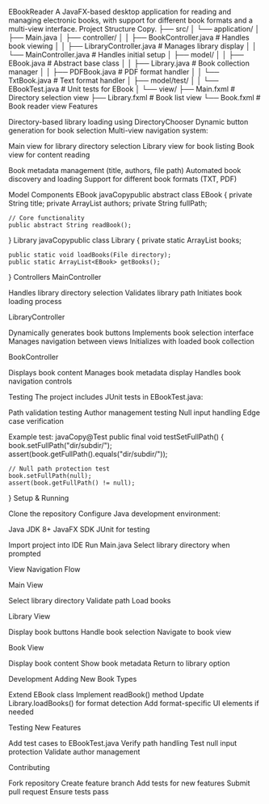 EBookReader
A JavaFX-based desktop application for reading and managing electronic books, with support for different book formats and a multi-view interface.
Project Structure
Copy.
├── src/
│   └── application/
│       ├── Main.java
│       ├── controller/
│       │   ├── BookController.java     # Handles book viewing
│       │   ├── LibraryController.java  # Manages library display
│       │   └── MainController.java     # Handles initial setup
│       ├── model/
│       │   ├── EBook.java             # Abstract base class
│       │   ├── Library.java           # Book collection manager
│       │   ├── PDFBook.java           # PDF format handler
│       │   └── TxtBook.java           # Text format handler
│       ├── model/test/
│       │   └── EBookTest.java         # Unit tests for EBook
│       └── view/
           ├── Main.fxml               # Directory selection view
           ├── Library.fxml            # Book list view
           └── Book.fxml               # Book reader view
Features

Directory-based library loading using DirectoryChooser
Dynamic button generation for book selection
Multi-view navigation system:

Main view for library directory selection
Library view for book listing
Book view for content reading


Book metadata management (title, authors, file path)
Automated book discovery and loading
Support for different book formats (TXT, PDF)

Model Components
EBook
javaCopypublic abstract class EBook {
    private String title;
    private ArrayList<String> authors;
    private String fullPath;
    
    // Core functionality
    public abstract String readBook();
}
Library
javaCopypublic class Library {
    private static ArrayList<EBook> books;
    
    public static void loadBooks(File directory);
    public static ArrayList<EBook> getBooks();
}
Controllers
MainController

Handles library directory selection
Validates library path
Initiates book loading process

LibraryController

Dynamically generates book buttons
Implements book selection interface
Manages navigation between views
Initializes with loaded book collection

BookController

Displays book content
Manages book metadata display
Handles book navigation controls

Testing
The project includes JUnit tests in EBookTest.java:

Path validation testing
Author management testing
Null input handling
Edge case verification

Example test:
javaCopy@Test
public final void testSetFullPath() {
    book.setFullPath("dir/subdir/");
    assert(book.getFullPath().equals("dir/subdir/"));
    
    // Null path protection test
    book.setFullPath(null);
    assert(book.getFullPath() != null);
}
Setup & Running

Clone the repository
Configure Java development environment:

Java JDK 8+
JavaFX SDK
JUnit for testing


Import project into IDE
Run Main.java
Select library directory when prompted

View Navigation Flow

Main View

Select library directory
Validate path
Load books


Library View

Display book buttons
Handle book selection
Navigate to book view


Book View

Display book content
Show book metadata
Return to library option



Development
Adding New Book Types

Extend EBook class
Implement readBook() method
Update Library.loadBooks() for format detection
Add format-specific UI elements if needed

Testing New Features

Add test cases to EBookTest.java
Verify path handling
Test null input protection
Validate author management

Contributing

Fork repository
Create feature branch
Add tests for new features
Submit pull request
Ensure tests pass
